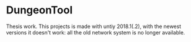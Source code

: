 # DungeonTool
Thesis work.
This projects is made with untiy 2018.1(.2), with the newest versions it doesn't work: all the old network system is no longer available.
